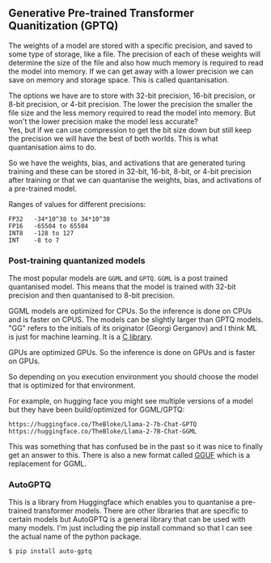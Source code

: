 ## Generative Pre-trained Transformer Quanitization (GPTQ)
The weights of a model are stored with a specific precision, and saved to some
type of storage, like a file. The precision of each of these weights will
determine the size of the file and also how much memory is required to read
the model into memory. If we can get away with a lower precision we can save
on memory and storage space. This is called quantanisation.

The options we have are to store with 32-bit precision, 16-bit precision, or
8-bit precision, or 4-bit precision. The lower the precision the smaller the
file size and the less memory required to read the model into memory. But won't
the lower precision make the model less accurate?  
Yes, but if we can use compression to get the bit size down but still keep the
precision we will have the best of both worlds. This is what quantanisation
aims to do.

So we have the weights, bias, and activations that are generated turing training
and these can be stored in 32-bit, 16-bit, 8-bit, or 4-bit precision after
training or that we can quantanise the weights, bias, and activations of a 
pre-trained model.

Ranges of values for different precisions:
```
FP32   -34*10^38 to 34*10^38
FP16   -65504 to 65504
INT8   -128 to 127
INT    -8 to 7
```

### Post-training quantanized models
The most popular models are `GGML` and `GPTQ`. `GGML` is a post trained
quantanised model. This means that the model is trained with 32-bit precision
and then quantanised to 8-bit precision.

GGML models are optimized for CPUs. So the inference is done on CPUs and is
faster on CPUS. The models can be slightly larger than GPTQ models.
"GG" refers to the initials of its originator (Georgi Gerganov) and I think
ML is just for machine learning. It is a [C library](https://github.com/rustformers/llm/blob/main/crates/ggml/README.md).

GPUs are optimized GPUs. So the inference is done on GPUs and is faster on GPUs.

So depending on you execution environment you should choose the model that is
optimized for that environment.

For example, on hugging face you might see multiple versions of a model but
they have been build/optimized for GGML/GPTQ:
```
https://huggingface.co/TheBloke/Llama-2-7b-Chat-GPTQ
https://huggingface.co/TheBloke/Llama-2-7B-Chat-GGML
```
This was something that has confused be in the past so it was nice to finally
get an answer to this.
There is also a new format called
[GGUF](https://github.com/philpax/ggml/blob/gguf-spec/docs/gguf.md) which is a
replacement for GGML.

### AutoGPTQ
This is a library from Huggingface which enables you to quantanise a pre-trained
transformer models. There are other libraries that are specific to certain
models but AutoGPTQ is a general library that can be used with many models.
I'm just including the pip install command so that I can see the actual name
of the python package.
```console
$ pip install auto-gptq
```
